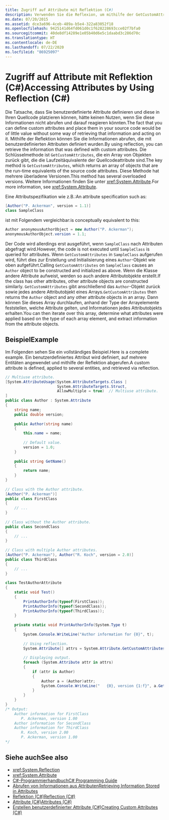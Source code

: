 ```yaml
---
title: Zugriff auf Attribute mit Reflektion (C#)
description: Verwenden Sie die Reflexion, um mithilfe der GetCustomAttributes-Methode mit benutzerdefinierten Attributen definierte Informationen in C# zu erhalten.
ms.date: 07/20/2015
ms.assetid: dce3a696-4ceb-489a-b5e4-322a83052f18
ms.openlocfilehash: 9425141d64fd061d0c1f628228693cce02f7bfa0
ms.sourcegitcommit: 40de8df14289e1e05b40d6e5c1daabd3c286d70c
ms.translationtype: HT
ms.contentlocale: de-DE
ms.lasthandoff: 07/22/2020
ms.locfileid: "86925097"
---
```

# <a name="accessing-attributes-by-using-reflection-c"></a><span data-ttu-id="ca65c-103">Zugriff auf Attribute mit Reflektion (C#)</span><span class="sxs-lookup"><span data-stu-id="ca65c-103">Accessing Attributes by Using Reflection (C#)</span></span>
<span data-ttu-id="ca65c-104">Die Tatsache, dass Sie benutzerdefinierte Attribute definieren und diese in Ihren Quellcode platzieren können, hätte keinen Nutzen, wenn Sie diese Informationen nicht abrufen und darauf reagieren könnten.</span><span class="sxs-lookup"><span data-stu-id="ca65c-104">The fact that you can define custom attributes and place them in your source code would be of little value without some way of retrieving that information and acting on it.</span></span> <span data-ttu-id="ca65c-105">Mithilfe der Reflektion können Sie die Informationen abrufen, die mit benutzerdefinierten Attributen definiert wurden.</span><span class="sxs-lookup"><span data-stu-id="ca65c-105">By using reflection, you can retrieve the information that was defined with custom attributes.</span></span> <span data-ttu-id="ca65c-106">Die Schlüsselmethode ist `GetCustomAttributes`, die ein Array von Objekten zurück gibt, die die Laufzeitäquivalente der Quellcodeattribute sind.</span><span class="sxs-lookup"><span data-stu-id="ca65c-106">The key method is `GetCustomAttributes`, which returns an array of objects that are the run-time equivalents of the source code attributes.</span></span> <span data-ttu-id="ca65c-107">Diese Methode hat mehrere überladene Versionen.</span><span class="sxs-lookup"><span data-stu-id="ca65c-107">This method has several overloaded versions.</span></span> <span data-ttu-id="ca65c-108">Weitere Informationen finden Sie unter <xref:System.Attribute>.</span><span class="sxs-lookup"><span data-stu-id="ca65c-108">For more information, see <xref:System.Attribute>.</span></span>  
  
 <span data-ttu-id="ca65c-109">Eine Attributspezifikation wie z.B.:</span><span class="sxs-lookup"><span data-stu-id="ca65c-109">An attribute specification such as:</span></span>  
  
```csharp  
[Author("P. Ackerman", version = 1.1)]  
class SampleClass  
```  
  
 <span data-ttu-id="ca65c-110">ist mit Folgendem vergleichbar:</span><span class="sxs-lookup"><span data-stu-id="ca65c-110">is conceptually equivalent to this:</span></span>  
  
```csharp  
Author anonymousAuthorObject = new Author("P. Ackerman");  
anonymousAuthorObject.version = 1.1;  
```  
  
 <span data-ttu-id="ca65c-111">Der Code wird allerdings erst ausgeführt, wenn `SampleClass` nach Attributen abgefragt wird.</span><span class="sxs-lookup"><span data-stu-id="ca65c-111">However, the code is not executed until `SampleClass` is queried for attributes.</span></span> <span data-ttu-id="ca65c-112">Wenn `GetCustomAttributes` in `SampleClass` aufgerufen wird, führt dies zur Erstellung und Initialisierung eines `Author`-Objekt wie oben aufgeführt.</span><span class="sxs-lookup"><span data-stu-id="ca65c-112">Calling `GetCustomAttributes` on `SampleClass` causes an `Author` object to be constructed and initialized as above.</span></span> <span data-ttu-id="ca65c-113">Wenn die Klasse andere Attribute aufweist, werden so auch andere Attributobjekte erstellt.</span><span class="sxs-lookup"><span data-stu-id="ca65c-113">If the class has other attributes, other attribute objects are constructed similarly.</span></span> <span data-ttu-id="ca65c-114">`GetCustomAttributes` gibt anschließend das `Author`-Objekt zurück sowie jedes andere Attributobjekt eines Arrays.</span><span class="sxs-lookup"><span data-stu-id="ca65c-114">`GetCustomAttributes` then returns the `Author` object and any other attribute objects in an array.</span></span> <span data-ttu-id="ca65c-115">Dann können Sie dieses Array durchlaufen, anhand der Type der Arrayelemente feststellen, welche Attribute gelten, und Informationen jedes Attributobjekts erhalten.</span><span class="sxs-lookup"><span data-stu-id="ca65c-115">You can then iterate over this array, determine what attributes were applied based on the type of each array element, and extract information from the attribute objects.</span></span>  
  
## <a name="example"></a><span data-ttu-id="ca65c-116">Beispiel</span><span class="sxs-lookup"><span data-stu-id="ca65c-116">Example</span></span>  
 <span data-ttu-id="ca65c-117">Im Folgenden sehen Sie ein vollständiges Beispiel.</span><span class="sxs-lookup"><span data-stu-id="ca65c-117">Here is a complete example.</span></span> <span data-ttu-id="ca65c-118">Ein benutzerdefiniertes Attribut wird definiert, auf mehrere Entitäten angewendet und mithilfe der Reflektion abgerufen.</span><span class="sxs-lookup"><span data-stu-id="ca65c-118">A custom attribute is defined, applied to several entities, and retrieved via reflection.</span></span>  
  
```csharp  
// Multiuse attribute.  
[System.AttributeUsage(System.AttributeTargets.Class |  
                       System.AttributeTargets.Struct,  
                       AllowMultiple = true)  // Multiuse attribute.  
]  
public class Author : System.Attribute  
{  
    string name;  
    public double version;  
  
    public Author(string name)  
    {  
        this.name = name;  
  
        // Default value.  
        version = 1.0;  
    }  
  
    public string GetName()  
    {  
        return name;  
    }  
}  
  
// Class with the Author attribute.  
[Author("P. Ackerman")]  
public class FirstClass  
{  
    // ...  
}  
  
// Class without the Author attribute.  
public class SecondClass  
{  
    // ...  
}  
  
// Class with multiple Author attributes.  
[Author("P. Ackerman"), Author("R. Koch", version = 2.0)]  
public class ThirdClass  
{  
    // ...  
}  
  
class TestAuthorAttribute  
{  
    static void Test()  
    {  
        PrintAuthorInfo(typeof(FirstClass));  
        PrintAuthorInfo(typeof(SecondClass));  
        PrintAuthorInfo(typeof(ThirdClass));  
    }  
  
    private static void PrintAuthorInfo(System.Type t)  
    {  
        System.Console.WriteLine("Author information for {0}", t);  
  
        // Using reflection.  
        System.Attribute[] attrs = System.Attribute.GetCustomAttributes(t);  // Reflection.  
  
        // Displaying output.  
        foreach (System.Attribute attr in attrs)  
        {  
            if (attr is Author)  
            {  
                Author a = (Author)attr;  
                System.Console.WriteLine("   {0}, version {1:f}", a.GetName(), a.version);  
            }  
        }  
    }  
}  
/* Output:  
    Author information for FirstClass  
       P. Ackerman, version 1.00  
    Author information for SecondClass  
    Author information for ThirdClass  
       R. Koch, version 2.00  
       P. Ackerman, version 1.00  
*/  
```  
  
## <a name="see-also"></a><span data-ttu-id="ca65c-119">Siehe auch</span><span class="sxs-lookup"><span data-stu-id="ca65c-119">See also</span></span>

- <xref:System.Reflection>
- <xref:System.Attribute>
- [<span data-ttu-id="ca65c-120">C#-Programmierhandbuch</span><span class="sxs-lookup"><span data-stu-id="ca65c-120">C# Programming Guide</span></span>](../../index.md)
- [<span data-ttu-id="ca65c-121">Abrufen von Informationen aus Attributen</span><span class="sxs-lookup"><span data-stu-id="ca65c-121">Retrieving Information Stored in Attributes</span></span>](../../../../standard/attributes/retrieving-information-stored-in-attributes.md)
- [<span data-ttu-id="ca65c-122">Reflektion (C#)</span><span class="sxs-lookup"><span data-stu-id="ca65c-122">Reflection (C#)</span></span>](../reflection.md)
- [<span data-ttu-id="ca65c-123">Attribute (C#)</span><span class="sxs-lookup"><span data-stu-id="ca65c-123">Attributes (C#)</span></span>](./index.md)
- [<span data-ttu-id="ca65c-124">Erstellen benutzerdefinierter Attribute (C#)</span><span class="sxs-lookup"><span data-stu-id="ca65c-124">Creating Custom Attributes (C#)</span></span>](./creating-custom-attributes.md)
